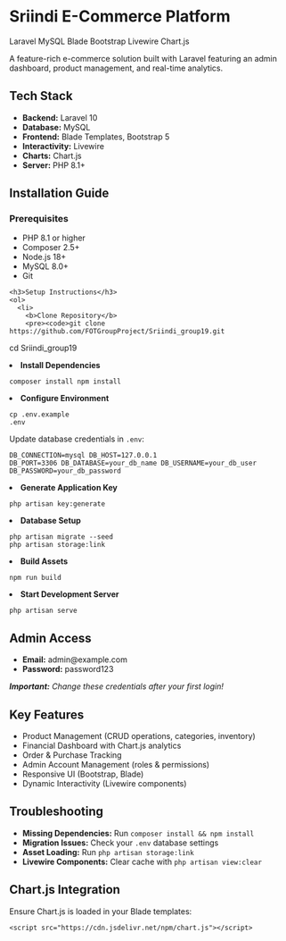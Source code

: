 <!DOCTYPE html>
<html lang="en">
<head>
  <meta charset="UTF-8">
 
</head>
<body>
  <h1>Sriindi E-Commerce Platform</h1>
  <p>
    <span class="badge">Laravel</span>
    <span class="badge">MySQL</span>
    <span class="badge">Blade</span>
    <span class="badge">Bootstrap</span>
    <span class="badge">Livewire</span>
    <span class="badge">Chart.js</span>
  </p>
  <p>
    A feature-rich e-commerce solution built with Laravel featuring an admin dashboard, product management, and real-time analytics.
  </p>

  <div class="section">
    <h2>Tech Stack</h2>
    <ul>
      <li><b>Backend:</b> Laravel 10</li>
      <li><b>Database:</b> MySQL</li>
      <li><b>Frontend:</b> Blade Templates, Bootstrap 5</li>
      <li><b>Interactivity:</b> Livewire</li>
      <li><b>Charts:</b> Chart.js</li>
      <li><b>Server:</b> PHP 8.1+</li>
    </ul>
  </div>

  <div class="section">
    <h2>Installation Guide</h2>
    <h3>Prerequisites</h3>
    <ul>
      <li>PHP 8.1 or higher</li>
      <li>Composer 2.5+</li>
      <li>Node.js 18+</li>
      <li>MySQL 8.0+</li>
      <li>Git</li>
    </ul>

    <h3>Setup Instructions</h3>
    <ol>
      <li>
        <b>Clone Repository</b>
        <pre><code>git clone https://github.com/FOTGroupProject/Sriindi_group19.git
cd Sriindi_group19</code></pre>
      </li>
      <li>
        <b>Install Dependencies</b>
        <pre><code>composer install
npm install</code></pre>
      </li>
      <li>
        <b>Configure Environment</b>
        <pre><code>cp .env.example .env</code></pre>
        <p>Update database credentials in <code>.env</code>:</p>
        <pre><code>DB_CONNECTION=mysql
DB_HOST=127.0.0.1
DB_PORT=3306
DB_DATABASE=your_db_name
DB_USERNAME=your_db_user
DB_PASSWORD=your_db_password</code></pre>
      </li>
      <li>
        <b>Generate Application Key</b>
        <pre><code>php artisan key:generate</code></pre>
      </li>
      <li>
        <b>Database Setup</b>
        <pre><code>php artisan migrate --seed
php artisan storage:link</code></pre>
      </li>
      <li>
        <b>Build Assets</b>
        <pre><code>npm run build</code></pre>
      </li>
      <li>
        <b>Start Development Server</b>
        <pre><code>php artisan serve</code></pre>
      </li>
    </ol>
  </div>

  <div class="section">
    <h2>Admin Access</h2>
    <ul>
      <li><b>Email:</b> admin@example.com</li>
      <li><b>Password:</b> password123</li>
    </ul>
    <p><i><b>Important:</b> Change these credentials after your first login!</i></p>
  </div>

  <div class="section">
    <h2>Key Features</h2>
    <ul>
      <li>Product Management (CRUD operations, categories, inventory)</li>
      <li>Financial Dashboard with Chart.js analytics</li>
      <li>Order &amp; Purchase Tracking</li>
      <li>Admin Account Management (roles &amp; permissions)</li>
      <li>Responsive UI (Bootstrap, Blade)</li>
      <li>Dynamic Interactivity (Livewire components)</li>
    </ul>
  </div>

  <div class="section">
    <h2>Troubleshooting</h2>
    <ul>
      <li><b>Missing Dependencies:</b> Run <code>composer install &amp;&amp; npm install</code></li>
      <li><b>Migration Issues:</b> Check your <code>.env</code> database settings</li>
      <li><b>Asset Loading:</b> Run <code>php artisan storage:link</code></li>
      <li><b>Livewire Components:</b> Clear cache with <code>php artisan view:clear</code></li>
    </ul>
  </div>

  <div class="section">
    <h2>Chart.js Integration</h2>
    <p>Ensure Chart.js is loaded in your Blade templates:</p>
    <pre><code>&lt;script src="https://cdn.jsdelivr.net/npm/chart.js"&gt;&lt;/script&gt;</code></pre>
  </div>


</body>
</html>
